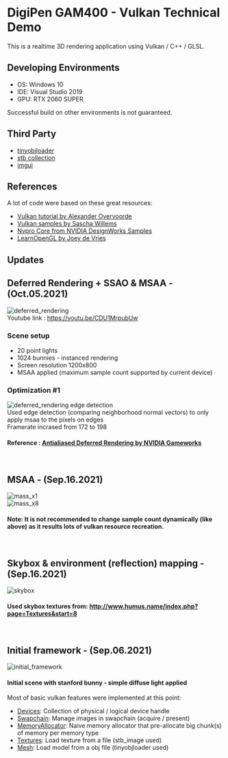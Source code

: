 # DigiPen GAM400 - Vulkan Technical Demo
This is a realtime 3D rendering application using Vulkan / C++ / GLSL.

## Developing Environments
* OS: Windows 10
* IDE: Visual Studio 2019
* GPU: RTX 2060 SUPER

Successful build on other environments is not guaranteed.

## Third Party
* [tinyobjloader](https://github.com/tinyobjloader/tinyobjloader)
* [stb collection](https://github.com/nothings/stb)
* [imgui](https://github.com/ocornut/imgui)

## References
A lot of code were based on these great resources:
* [Vulkan tutorial by Alexander Overvoorde](https://vulkan-tutorial.com/Introduction)
* [Vulkan samples by Sascha Willems](https://github.com/SaschaWillems/Vulkan)
* [Nvpro Core from NVIDIA DesignWorks Samples](https://github.com/nvpro-samples/nvpro_core)
* [LearnOpenGL by Joey de Vries](https://learnopengl.com)

## Updates
## Deferred Rendering + SSAO & MSAA - (Oct.05.2021)
![deferred_rendering](https://github.com/jooho556/TeamPositive/blob/master/vulkan/screenshots/deferred_rendering.png)<br>
Youtube link : https://youtu.be/CDU1MrpubUw

### Scene setup
* 20 point lights
* 1024 bunnies - instanced rendering
* Screen resolution 1200x800
* MSAA applied (maximum sample count supported by current device)
  
### Optimization #1
![deferred_rendering edge detection](https://github.com/jooho556/TeamPositive/blob/master/vulkan/screenshots/deferred_rendering_edge_detection.png)<br>
Used edge detection (comparing neighborhood normal vectors) to only apply msaa to the pixels on edges<br>
Framerate incrased from 172 to 198<br>
#### Reference : [Antialiased Deferred Rendering by NVIDIA Gameworks](https://docs.nvidia.com/gameworks/content/gameworkslibrary/graphicssamples/d3d_samples/antialiaseddeferredrendering.htm)<br>
<br>

## MSAA - (Sep.16.2021)
![mass_x1](https://github.com/jooho556/TeamPositive/blob/master/vulkan/screenshots/msaa_x1.png)<br>
![mass_x8](https://github.com/jooho556/TeamPositive/blob/master/vulkan/screenshots/msaa_x8.png)<br>
#### Note: It is not recommended to change sample count dynamically (like above) as it results lots of vulkan resource recreation.
<br>

## Skybox & environment (reflection) mapping - (Sep.16.2021)
![skybox](https://github.com/jooho556/TeamPositive/blob/master/vulkan/screenshots/skybox.gif)<br>
#### Used skybox textures from: http://www.humus.name/index.php?page=Textures&start=8
<br>

## Initial framework - (Sep.06.2021)
![initial_framework](https://github.com/jooho556/TeamPositive/blob/master/vulkan/screenshots/initial_framework.png)<br>
#### Initial scene with stanford bunny - simple diffuse light applied <br>

Most of basic vulkan features were implemented at this point: <br>
* [Devices](https://github.com/jooho556/TeamPositive/blob/master/vulkan/core/vulkan_device.h): Collection of physical / logical device handle <br>
* [Swapchain](https://github.com/jooho556/TeamPositive/blob/master/vulkan/core/vulkan_swapchain.h): Manage images in swapchain (acquire / present) <br>
* [MemoryAllocator](https://github.com/jooho556/TeamPositive/blob/master/vulkan/core/vulkan_memory_allocator.h): Naive memory allocator that pre-allocate big chunk(s) of memory per memory type <br>
* [Textures](https://github.com/jooho556/TeamPositive/blob/master/vulkan/core/vulkan_texture.h): Load texture from a file (stb_image used) <br>
* [Mesh](https://github.com/jooho556/TeamPositive/blob/master/vulkan/core/vulkan_mesh.h): Load model from a obj file (tinyobjloader used) <br>
